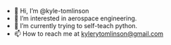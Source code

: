 - 👋 Hi, I’m @kyle-tomlinson
- 👀 I’m interested in aerospace engineering. 
- 🌱 I’m currently trying to self-teach python. 
- 📫 How to reach me at kylerytomlinson@gmail.com

<!---
kyle-tomlinson/kyle-tomlinson is a ✨ special ✨ repository because its `README.md` (this file) appears on your GitHub profile.
You can click the Preview link to take a look at your changes.
--->
